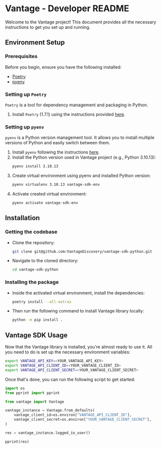 # Vantage - Developer README

Welcome to the Vantage project! This document provides all the necessary instructions to get you set up and running.

## Environment Setup

### Prerequisites

Before you begin, ensure you have the following installed:
- [Poetry](https://python-poetry.org/)
- [pyenv](https://github.com/pyenv/pyenv)


### Setting up `Poetry`

`Poetry` is a tool for dependency management and packaging in Python.

1. Install `Poetry` (1.7.1) using the instructions provided [here](https://python-poetry.org/docs/#installation).

### Setting up `pyenv`

`pyenv` is a Python version management tool. It allows you to install multiple versions of Python and easily switch between them.

1. Install `pyenv` following the instructions [here](https://github.com/pyenv/pyenv#installation).
2. Install the Python version used in Vantage project (e.g., Python 3.10.13):
   ```sh
   pyenv install 3.10.13
   ```
3. Create virtual environment using pyenv and installed Python version:
    ```sh
    pyenv virtualenv 3.10.13 vantage-sdk-env
    ```
4. Activate created virtual environment:
    ```sh
    pyenv activate vantage-sdk-env
    ```

## Installation

### Getting the codebase

- Clone the repository:
  ```sh
  git clone git@github.com:VantageDiscovery/vantage-sdk-python.git
  ```

- Navigate to the cloned directory:
    ```sh
    cd vantage-sdk-python
    ```

### Installing the package

- Inside the activated virtual environment, install the dependencies:
   ```sh
   poetry install --all-extras
   ```

- Then run the following command to install Vantage library locally:
    ```sh
    python -m pip install .
    ```

## Vantage SDK Usage

Now that the Vantage library is installed, you're almost ready to use it. All you need to do is set up the necessary environment variables:

```sh
export VANTAGE_API_KEY=<YOUR_VANTAGE_API_KEY>
export VANTAGE_API_CLIENT_ID=<YOUR_VANTAGE_CLIENT_ID>
export VANTAGE_API_CLIENT_SECRET=<YOUR_VANTAGE_CLIENT_SECRET>
```

Once that's done, you can run the following script to get started:

```python
import os
from pprint import pprint

from vantage import Vantage

vantage_instance = Vantage.from_defaults(
    vantage_client_id=os.environ["VANTAGE_API_CLIENT_ID"],
    vantage_client_secret=os.environ["YOUR_VANTAGE_CLIENT_SECRET"],
)

res = vantage_instance.logged_in_user()

pprint(res)
```
